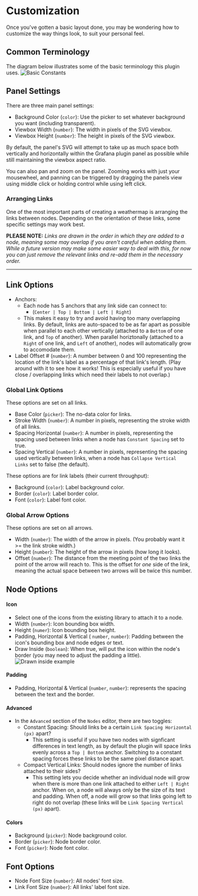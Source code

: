 # Customization

Once you've gotten a basic layout done, you may be wondering how to customize the way things look, to suit your personal feel.

## Common Terminology

The diagram below illustrates some of the basic terminology this plugin uses.
![Basic Constants](/img/customization/1-constants.png)

## Panel Settings

There are three main panel settings:

- Background Color (`color`): Use the picker to set whatever background you want (including transparent).
- Viewbox Width (`number`): The width in pixels of the SVG viewbox.
- Viewbox Height (`number`): The height in pixels of the SVG viewbox.

By default, the panel's SVG will attempt to take up as much space both vertically and horizontally within the Grafana plugin panel as possible while still maintaining the viewbox aspect ratio.

You can also pan and zoom on the panel. Zooming works with just your mousewheel, and panning can be triggered by dragging the panels view using middle click or holding control while using left click.

### Arranging Links

One of the most important parts of creating a weathermap is arranging the links between nodes. Depending on the orientation of these links, some specific settings may work best.

**PLEASE NOTE:** _Links are drawn in the order in which they are added to a node, meaning some may overlap if you aren't careful when adding them. While a future version may make some easier way to deal with this, for now you can just remove the relevant links and re-add them in the necessary order._

---

## Link Options

- Anchors:
    - Each node has 5 anchors that any link side can connect to:
        - (`Center | Top | Bottom | Left | Right`)
    - This makes it easy to try and avoid having too many overlapping links. By default, links are auto-spaced to be as far apart as possible when parallel to each other vertically (attached to a `Bottom` of one link, and `Top` of another). When parallel horiztonally (attached to a `Right` of one link, and `Left` of another), nodes will automatically grow to accomodate them.
- Label Offset # (`number`): A number between 0 and 100 representing the location of the link's label as a percentage of that link's length. (Play around with it to see how it works! This is especially useful if you have close / overlapping links which need their labels to not overlap.)

### Global Link Options

These options are set on all links.

- Base Color (`picker`): The no-data color for links.
- Stroke Width (`number`): A number in pixels, representing the stroke width of all links.
- Spacing Horizontal (`number`): A number in pixels, representing the spacing used between links when a node has `Constant Spacing` set to true.
- Spacing Vertical (`number`): A number in pixels, representing the spacing used vertically between links, when a node has `Collapse Vertical Links` set to false (the default).

These options are for link labels (their current throughput):

- Background (`color`): Label background color.
- Border (`color`): Label border color.
- Font (`color`): Label font color.

### Global Arrow Options

These options are set on all arrows.

- Width (`number`): The width of the arrow in pixels. (You probably want it >= the link stroke width.)
- Height (`number`): The height of the arrow in pixels (how long it looks).
- Offset (`number`): The distance from the meeting point of the two links the point of the arrow will reach to. This is the offset for _one_ side of the link, meaning the actual space between two arrows will be twice this number.

## Node Options

#### Icon

- Select one of the icons from the existing library to attach it to a node.
- Width (`number`): Icon bounding box width.
- Height (`numer`): Icon bounding box height.
- Padding, Horizontal & Vertical ( `number`, `number`): Padding between the icon's bounding box and node edges or text.
- Draw Inside (`boolean`): When true, will put the icon within the node's border (you may need to adjust the padding a little).
  ![Drawn inside example](/img/customization/2-icon-0.png)

#### Padding

- Padding, Horizontal & Vertical (`number`, `number`): represents the spacing between the text and the border.

#### Advanced

- In the `Advanced` section of the `Nodes` editor, there are two toggles:
  - Constant Spacing: Should links be a certain `Link Spacing Horizontal (px)` apart?
    - This setting is useful if you have two nodes with signficant differences in text length, as by default the plugin will space links evenly across a `Top | Bottom` anchor. Switching to a constant spacing forces these links to be the same pixel distance apart.
  - Compact Vertical Links: Should nodes ignore the number of links attached to their sides?
    - This setting lets you decide whether an individual node will grow when there is more than one link attached to either `Left | Right` anchor. When on, a node will always only be the size of its text and padding. When off, a node will grow so that links going left to right do not overlap (these links will be `Link Spacing Vertical (px)` apart).

#### Colors

- Background (`picker`): Node background color.
- Border (`picker`): Node border color.
- Font (`picker`): Node font color.

## Font Options

- Node Font Size (`number`): All nodes' font size.
- Link Font Size (`number`): All links' label font size.
